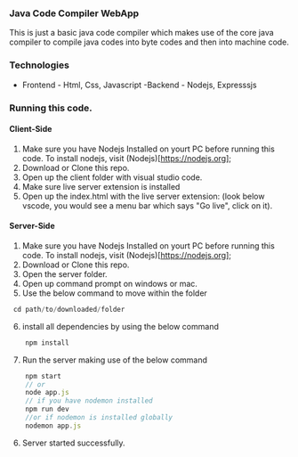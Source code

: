 ### Java Code Compiler WebApp

This is just a basic java code compiler which makes use of the core java compiler to compile java codes into byte codes and then into machine code.

### Technologies

- Frontend - Html, Css, Javascript
  -Backend - Nodejs, Expresssjs

### Running this code.

#### Client-Side

1. Make sure you have Nodejs Installed on yourt PC before running this code. To install nodejs, visit (Nodejs)[https://nodejs.org];
2. Download or Clone this repo.
3. Open up the client folder with visual studio code.
4. Make sure live server extension is installed
5. Open up the index.html with the live server extension: (look below vscode, you would see a menu bar which says "Go live", click on it).

#### Server-Side

1. Make sure you have Nodejs Installed on yourt PC before running this code. To install nodejs, visit (Nodejs)[https://nodejs.org];
2. Download or Clone this repo.
3. Open the server folder.
4. Open up command prompt on windows or mac.
5. Use the below command to move within the folder

```javascript
 cd path/to/downloaded/folder
```

6. install all dependencies by using the below command

```javascript
    npm install
```

7. Run the server making use of the below command

```javascript
    npm start
    // or
    node app.js
    // if you have nodemon installed
    npm run dev
    //or if nodemon is installed globally
    nodemon app.js
```

6. Server started successfully.
